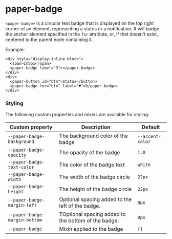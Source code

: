 # paper-badge

`<paper-badge>` is a circular text badge that is displayed on the top right
corner of an element, representing a status or a notification. It will badge
the anchor element specified in the `for` attribute, or, if that doesn't exist,
centered to the parent node containing it.

Example:

    <div style="display:inline-block">
      <span>Inbox</span>
      <paper-badge label="3"></paper-badge>
    </div>
    <div>
      <paper-button id="btn">Status</button>
      <paper-badge for="btn" label="♥︎">b/paper-badge>
    </div>
    
    
### Styling

The following custom properties and mixins are available for styling:

Custom property | Description | Default
----------------|-------------|----------
`--paper-badge-background` | The background color of the badge | `--accent-color`
`--paper-badge-opacity` | The opacity of the badge | `1.0`
`--paper-badge-text-color` | The color of the badge text | `white`
`--paper-badge-width` | The width of the badge circle | `22px`
`--paper-badge-height` | The height of the badge circle | `22px`
`--paper-badge-margin-left` | Optional spacing added to the left of the badge. | `0px`
`--paper-badge-margin-bottom` | TOptional spacing added to the bottom of the badge. | `0px`
`--paper-badge` | Mixin applied to the badge | `{}`
